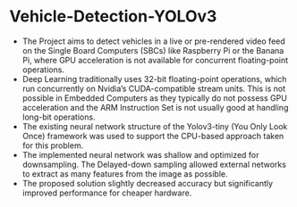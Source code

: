 # Vehicle-Detection-YOLOv3
+ The Project aims to detect vehicles in a live or pre-rendered video feed on the Single Board Computers (SBCs) like Raspberry Pi or the Banana Pi, where GPU acceleration is not available for concurrent floating-point operations.
+ Deep Learning traditionally uses 32-bit floating-point operations, which run concurrently on Nvidia’s CUDA-compatible stream units. This is not possible in Embedded Computers as they typically do not possess GPU acceleration and the ARM Instruction Set is not usually good at handling long-bit operations.
+ The existing neural network structure of the Yolov3-tiny (You Only Look Once) framework was used to support the CPU-based approach taken for this problem. 
+ The implemented neural network was shallow and optimized for downsampling. The Delayed-down sampling allowed external networks to extract as many features from the image as possible.
+ The proposed solution slightly decreased accuracy but significantly improved performance for cheaper hardware.
